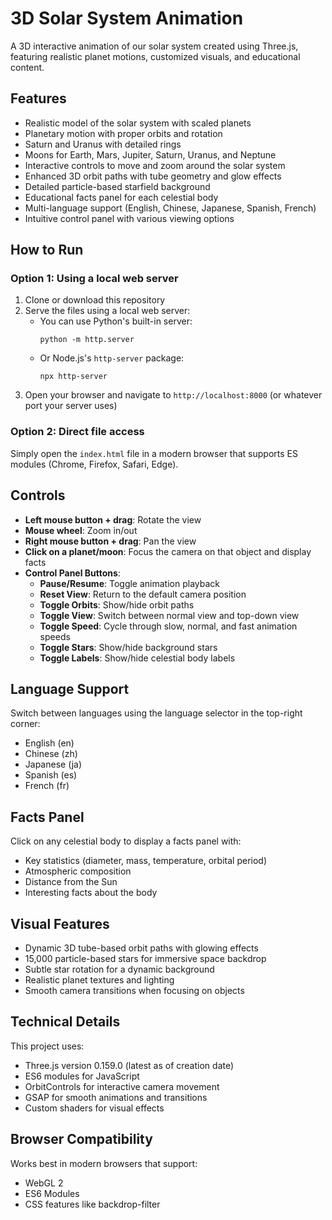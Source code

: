 # 3D Solar System Animation

A 3D interactive animation of our solar system created using Three.js, featuring realistic planet motions, customized visuals, and educational content.

## Features
- Realistic model of the solar system with scaled planets
- Planetary motion with proper orbits and rotation
- Saturn and Uranus with detailed rings
- Moons for Earth, Mars, Jupiter, Saturn, Uranus, and Neptune
- Interactive controls to move and zoom around the solar system
- Enhanced 3D orbit paths with tube geometry and glow effects
- Detailed particle-based starfield background
- Educational facts panel for each celestial body
- Multi-language support (English, Chinese, Japanese, Spanish, French)
- Intuitive control panel with various viewing options

## How to Run

### Option 1: Using a local web server
1. Clone or download this repository
2. Serve the files using a local web server:
   - You can use Python's built-in server:
     ```
     python -m http.server
     ```
   - Or Node.js's `http-server` package:
     ```
     npx http-server
     ```
3. Open your browser and navigate to `http://localhost:8000` (or whatever port your server uses)

### Option 2: Direct file access
Simply open the `index.html` file in a modern browser that supports ES modules (Chrome, Firefox, Safari, Edge).

## Controls
- **Left mouse button + drag**: Rotate the view
- **Mouse wheel**: Zoom in/out
- **Right mouse button + drag**: Pan the view
- **Click on a planet/moon**: Focus the camera on that object and display facts
- **Control Panel Buttons**:
  - **Pause/Resume**: Toggle animation playback
  - **Reset View**: Return to the default camera position
  - **Toggle Orbits**: Show/hide orbit paths
  - **Toggle View**: Switch between normal view and top-down view
  - **Toggle Speed**: Cycle through slow, normal, and fast animation speeds
  - **Toggle Stars**: Show/hide background stars
  - **Toggle Labels**: Show/hide celestial body labels

## Language Support
Switch between languages using the language selector in the top-right corner:
- English (en)
- Chinese (zh)
- Japanese (ja)
- Spanish (es)
- French (fr)

## Facts Panel
Click on any celestial body to display a facts panel with:
- Key statistics (diameter, mass, temperature, orbital period)
- Atmospheric composition
- Distance from the Sun
- Interesting facts about the body

## Visual Features
- Dynamic 3D tube-based orbit paths with glowing effects
- 15,000 particle-based stars for immersive space backdrop
- Subtle star rotation for a dynamic background
- Realistic planet textures and lighting
- Smooth camera transitions when focusing on objects

## Technical Details
This project uses:
- Three.js version 0.159.0 (latest as of creation date)
- ES6 modules for JavaScript
- OrbitControls for interactive camera movement
- GSAP for smooth animations and transitions
- Custom shaders for visual effects

## Browser Compatibility
Works best in modern browsers that support:
- WebGL 2
- ES6 Modules
- CSS features like backdrop-filter 